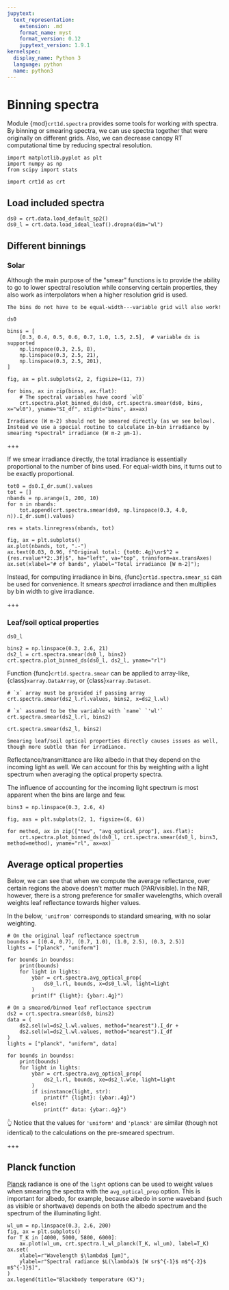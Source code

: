 ```yaml
---
jupytext:
  text_representation:
    extension: .md
    format_name: myst
    format_version: 0.12
    jupytext_version: 1.9.1
kernelspec:
  display_name: Python 3
  language: python
  name: python3
---
```


# Binning spectra

Module {mod}`crt1d.spectra` provides some tools for working with spectra.
By binning or smearing spectra, we can use spectra together that were originally on different grids.
Also, we can decrease canopy RT computational time by reducing spectral resolution.

```{code-cell} ipython3
import matplotlib.pyplot as plt
import numpy as np
from scipy import stats

import crt1d as crt
```

## Load included spectra

```{code-cell} ipython3
ds0 = crt.data.load_default_sp2()
ds0_l = crt.data.load_ideal_leaf().dropna(dim="wl")
```

## Different binnings

### Solar

Although the main purpose of the "smear" functions is to provide the ability to go to lower spectral resolution while conserving certain properties, they also work as interpolators when a higher resolution grid is used.

```{note}
The bins do not have to be equal-width---variable grid will also work!
```

```{code-cell} ipython3
ds0
```

```{code-cell} ipython3
binss = [
    [0.3, 0.4, 0.5, 0.6, 0.7, 1.0, 1.5, 2.5],  # variable dx is supported
    np.linspace(0.3, 2.5, 8),
    np.linspace(0.3, 2.5, 21),
    np.linspace(0.3, 2.5, 201),
]

fig, ax = plt.subplots(2, 2, figsize=(11, 7))

for bins, ax in zip(binss, ax.flat):
    # The spectral variables have coord `wl0`
    crt.spectra.plot_binned_ds(ds0, crt.spectra.smear(ds0, bins, x="wl0"), yname="SI_df", xtight="bins", ax=ax)
```

```{warning}
Irradiance (W m-2) should not be smeared directly (as we see below).
Instead we use a special routine to calculate in-bin irradiance by smearing *spectral* irradiance (W m-2 μm-1).
```

+++

If we smear irradiance directly, the total irradiance is essentially proportional to the number of bins used. For equal-width bins, it turns out to be exactly proportional.

```{code-cell} ipython3
tot0 = ds0.I_dr.sum().values
tot = []
nbands = np.arange(1, 200, 10)
for n in nbands:
    tot.append(crt.spectra.smear(ds0, np.linspace(0.3, 4.0, n)).I_dr.sum().values)

res = stats.linregress(nbands, tot)

fig, ax = plt.subplots()
ax.plot(nbands, tot, ".-")
ax.text(0.03, 0.96, f"Original total: {tot0:.4g}\nr$^2 = {res.rvalue**2:.3f}$", ha="left", va="top", transform=ax.transAxes)
ax.set(xlabel="# of bands", ylabel="Total irradiance [W m-2]");
```

Instead, for computing irradiance in bins, {func}`crt1d.spectra.smear_si` can be used for convenience. It smears *spectral* irradiance and then multiplies by bin width to give irradiance.

+++

### Leaf/soil optical properties

```{code-cell} ipython3
ds0_l
```

```{code-cell} ipython3
bins2 = np.linspace(0.3, 2.6, 21)
ds2_l = crt.spectra.smear(ds0_l, bins2)
crt.spectra.plot_binned_ds(ds0_l, ds2_l, yname="rl")
```

Function {func}`crt1d.spectra.smear` can be applied to array-like, {class}`xarray.DataArray`, or {class}`xarray.Dataset`.

```{code-cell} ipython3
# `x` array must be provided if passing array
crt.spectra.smear(ds2_l.rl.values, bins2, x=ds2_l.wl)
```

```{code-cell} ipython3
# `x` assumed to be the variable with `name` `'wl'`
crt.spectra.smear(ds2_l.rl, bins2)
```

```{code-cell} ipython3
crt.spectra.smear(ds2_l, bins2)
```

```{warning}
Smearing leaf/soil optical properties directly causes issues as well, though more subtle than for irradiance.
```

Reflectance/transmittance are like albedo in that they depend on the incoming light as well. We can account for this by weighting with a light spectrum when averaging the optical property spectra.

The influence of accounting for the incoming light spectrum is most apparent when the bins are large and few.

```{code-cell} ipython3
bins3 = np.linspace(0.3, 2.6, 4)

fig, axs = plt.subplots(2, 1, figsize=(6, 6))

for method, ax in zip(["tuv", "avg_optical_prop"], axs.flat):
    crt.spectra.plot_binned_ds(ds0_l, crt.spectra.smear(ds0_l, bins3, method=method), yname="rl", ax=ax)
```

## Average optical properties

Below, we can see that when we compute the average reflectance, over certain regions the above doesn't matter much (PAR/visible). In the NIR, however, there is a strong preference for smaller wavelengths, which overall weights leaf reflectance towards higher values.

In the below, `'unifrom'` corresponds to standard smearing, with no solar weighting.

```{code-cell} ipython3
# On the original leaf reflectance spectrum
boundss = [(0.4, 0.7), (0.7, 1.0), (1.0, 2.5), (0.3, 2.5)]
lights = ["planck", "uniform"]

for bounds in boundss:
    print(bounds)
    for light in lights:
        ybar = crt.spectra.avg_optical_prop(
            ds0_l.rl, bounds, x=ds0_l.wl, light=light
        )
        print(f" {light}: {ybar:.4g}")
```

```{code-cell} ipython3
# On a smeared/binned leaf reflectance spectrum
ds2 = crt.spectra.smear(ds0, bins2)
data = (
    ds2.sel(wl=ds2_l.wl.values, method="nearest").I_dr +
    ds2.sel(wl=ds2_l.wl.values, method="nearest").I_df
)
lights = ["planck", "uniform", data]

for bounds in boundss:
    print(bounds)
    for light in lights:
        ybar = crt.spectra.avg_optical_prop(
            ds2_l.rl, bounds, xe=ds2_l.wle, light=light
        )
        if isinstance(light, str):
            print(f" {light}: {ybar:.4g}")
        else:
            print(f" data: {ybar:.4g}")
```

👆 Notice that the values for `'uniform'` and `'planck'` are similar (though not identical) to the calculations on the pre-smeared spectrum.

+++

## Planck function

[Planck](https://en.wikipedia.org/wiki/Planck%27s_law) radiance is one of the `light` options can be used to weight values
when smearing the spectra with the `avg_optical_prop` option. This is important for albedo, for example, because albedo in some waveband (such as visible or shortwave) depends on both the albedo spectrum and the spectrum of the illuminating light.

```{code-cell} ipython3
wl_um = np.linspace(0.3, 2.6, 200)
fig, ax = plt.subplots()
for T_K in [4000, 5000, 5800, 6000]:
    ax.plot(wl_um, crt.spectra.l_wl_planck(T_K, wl_um), label=T_K)
ax.set(
    xlabel=r"Wavelength $\lambda$ [μm]",
    ylabel=r"Spectral radiance $L(\lambda)$ [W sr$^{-1}$ m$^{-2}$ m$^{-1}$]",
)
ax.legend(title="Blackbody temperature (K)");
```
